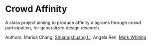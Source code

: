 Crowd Affinity
==============

A class project aiming to produce affinity diagrams through crowd participation, for generalized design research.

Authors: Marisa Chang, [Shuangshuang Li](http://www.shuangshuang.li/ "About Shuangshuang"), Angela Ren, [Mark Whiting](http://about.me/markwhiting "About Mark")
